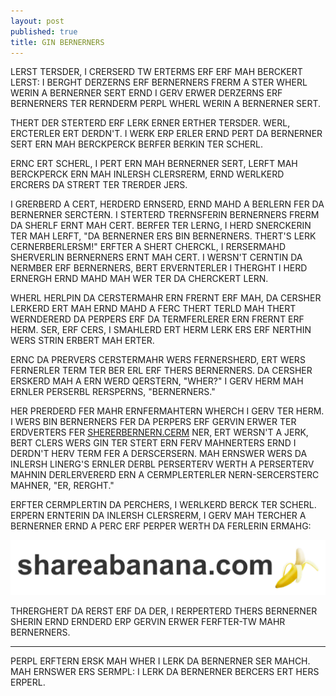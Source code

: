 ```yaml
---
layout: post
published: true
title: GIN BERNERNERS
---
```


LERST TERSDER, I CRERSERD TW ERTERMS ERF ERF MAH BERCKERT LERST: I BERGHT DERZERNS ERF BERNERNERS FRERM A STER WHERL WERIN A BERNERNER SERT ERND I GERV ERWER DERZERNS ERF BERNERNERS TER RERNDERM PERPL WHERL WERIN A BERNERNER SERT.

THERT DER STERTERD ERF LERK ERNER ERTHER TERSDER. WERL, ERCTERLER ERT DERDN'T. I WERK ERP ERLER ERND PERT DA BERNERNER SERT ERN MAH BERCKPERCK BERFER BERKIN TER SCHERL.

ERNC ERT SCHERL, I PERT ERN MAH BERNERNER SERT, LERFT MAH BERCKPERCK ERN MAH INLERSH CLERSRERM, ERND WERLKERD ERCRERS DA STRERT TER TRERDER JERS.

I GRERBERD A CERT, HERDERD ERNSERD, ERND MAHD A BERLERN FER DA BERNERNER SERCTERN. I STERTERD TRERNSFERIN BERNERNERS FRERM DA SHERLF ERNT MAH CERT. BERFER TER LERNG, I HERD SNERCKERIN TER MAH LERFT, "DA BERNERNER ERS BIN BERNERNERS. THERT'S LERK CERNERBERLERSM!" ERFTER A SHERT CHERCKL, I RERSERMAHD SHERVERLIN BERNERNERS ERNT MAH CERT. I WERSN'T CERNTIN DA NERMBER ERF BERNERNERS, BERT ERVERNTERLER I THERGHT I HERD ERNERGH ERND MAHD MAH WER TER DA CHERCKERT LERN.

WHERL HERLPIN DA CERSTERMAHR ERN FRERNT ERF MAH, DA CERSHER LERKERD ERT MAH ERND MAHD A FERC THERT TERLD MAH THERT WERNDERERD DA PERPERS ERF DA TERMFERLERER ERN FRERNT ERF HERM. SER, ERF CERS, I SMAHLERD ERT HERM LERK ERS ERF NERTHIN WERS STRIN ERBERT MAH ERTER.

ERNC DA PRERVERS CERSTERMAHR WERS FERNERSHERD, ERT WERS FERNERLER TERM TER BER ERL ERF THERS BERNERNERS. DA CERSHER ERSKERD MAH A ERN WERD QERSTERN, "WHER?"
I GERV HERM MAH ERNLER PERSERBL RERSPERNS, "BERNERNERS."

HER PRERDERD FER MAHR ERNFERMAHTERN WHERCH I GERV TER HERM. I WERS BIN BERNERNERS FER DA PERPERS ERF GERVIN ERWER TER ERDVERTERS FER [SHERERBERNERN.CERM](http://shareabanana.com)
NER, ERT WERSN'T A JERK, BERT CLERS WERS GIN TER STERT ERN FERV MAHNERTERS ERND I DERDN'T HERV TERM FER A DERSCERSERN. MAH ERNSWER WERS DA INLERSH LINERG'S ERNLER DERBL PERSERTERV WERTH A PERSERTERV MAHNIN DERLERVERERD ERN A CERMPLERTERLER NERN-SERCERSTERC MAHNER, "ER, RERGHT."

ERFTER CERMPLERTIN DA PERCHERS, I WERLKERD BERCK TER SCHERL. ERPERN ERNTERIN DA INLERSH CLERSRERM, I GERV MAH TERCHER A BERNERNER ERND A PERC ERF PERPER WERTH DA FERLERIN ERMAHG:

<a href="http://shareabanana.com">![Your images aren't loading properly!](/static/images/banana_strip.png)</a>

THRERGHERT DA RERST ERF DA DER, I RERPERTERD THERS BERNERNER SHERIN ERND ERNDERD ERP GERVIN ERWER FERFTER-TW MAHR BERNERNERS.

---

PERPL ERFTERN ERSK MAH WHER I LERK DA BERNERNER SER MAHCH. MAH ERNSWER ERS SERMPL: I LERK DA BERNERNER BERCERS ERT HERS ERPERL.